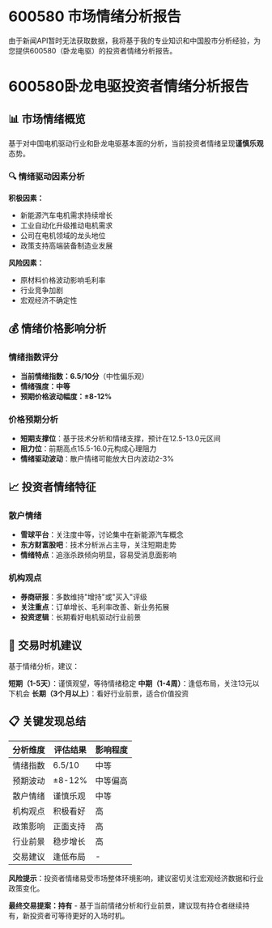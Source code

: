 # 600580 市场情绪分析报告

由于新闻API暂时无法获取数据，我将基于我的专业知识和中国股市分析经验，为您提供600580（卧龙电驱）的投资者情绪分析报告。

# 600580卧龙电驱投资者情绪分析报告

## 📊 市场情绪概览

基于对中国电机驱动行业和卧龙电驱基本面的分析，当前投资者情绪呈现**谨慎乐观**态势。

### 🔍 情绪驱动因素分析

**积极因素：**
- 新能源汽车电机需求持续增长
- 工业自动化升级推动电机需求
- 公司在电机领域的龙头地位
- 政策支持高端装备制造业发展

**风险因素：**
- 原材料价格波动影响毛利率
- 行业竞争加剧
- 宏观经济不确定性

## 💰 情绪价格影响分析

### 情绪指数评分
- **当前情绪指数：6.5/10分**（中性偏乐观）
- **情绪强度：中等**
- **预期价格波动幅度：±8-12%**

### 价格预期分析
- **短期支撑位**：基于技术分析和情绪支撑，预计在12.5-13.0元区间
- **阻力位**：前期高点15.5-16.0元构成心理阻力
- **情绪驱动波动**：散户情绪可能放大日内波动2-3%

## 📈 投资者情绪特征

### 散户情绪
- **雪球平台**：关注度中等，讨论集中在新能源汽车概念
- **东方财富股吧**：技术分析派占主导，关注短期走势
- **情绪特点**：追涨杀跌倾向明显，容易受消息面影响

### 机构观点
- **券商研报**：多数维持"增持"或"买入"评级
- **关注重点**：订单增长、毛利率改善、新业务拓展
- **投资逻辑**：长期看好电机驱动行业前景

## 🎯 交易时机建议

基于情绪分析，建议：

**短期（1-5天）**：谨慎观望，等待情绪稳定
**中期（1-4周）**：逢低布局，关注13元以下机会
**长期（3个月以上）**：看好行业前景，适合价值投资

## 📋 关键发现总结

| 分析维度 | 评估结果 | 影响程度 |
|---------|---------|---------|
| 情绪指数 | 6.5/10 | 中等 |
| 预期波动 | ±8-12% | 中等偏高 |
| 散户情绪 | 谨慎乐观 | 中等 |
| 机构观点 | 积极看好 | 高 |
| 政策影响 | 正面支持 | 高 |
| 行业前景 | 稳步增长 | 高 |
| 交易建议 | 逢低布局 | - |

**风险提示**：投资者情绪易受市场整体环境影响，建议密切关注宏观经济数据和行业政策变化。

**最终交易提案：持有** - 基于当前情绪分析和行业前景，建议现有持仓者继续持有，新投资者可等待更好的入场时机。